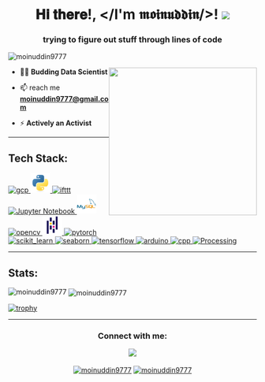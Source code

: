 
<h1 align="center">
 𝐇𝐢 𝐭𝐡𝐞𝐫𝐞!, &lt/I'm 𝖒𝖔𝖎𝖓𝖚𝖉𝖉𝖎𝖓/&gt;!
  <a target="_blank">
    <img src="https://github.com/JayantGoel001/JayantGoel001/blob/master/GIF/Hi.gif" width="40px" />
  </a>
</h1>
<h3 align="center">trying to figure out stuff through lines of code</h3>

<p align="left"> <img src="https://komarev.com/ghpvc/?username=moinuddin9777&label=Profile%20views&color=129e00&style=plastic" alt="moinuddin9777" /> </p>
<img align="right" width="300" height="300" src="https://media4.giphy.com/media/FoVzfcqCDSb7zCynOp/giphy.gif?cid=ecf05e472ccszmrvpity8e9o9v3hnb50fnu72miw05xe8frj&rid=giphy.gif&ct=g">

- 👨‍💻 **Budding Data Scientist**

- 📫 reach me **moinuddin9777@gmail.com**

- ⚡ **Actively an Activist**


---

<h2 align="left">Tech Stack:</h2>
<p align="left"> <a href="https://cloud.google.com" target="_blank" rel="noreferrer"> <img src="https://www.vectorlogo.zone/logos/google_cloud/google_cloud-icon.svg" alt="gcp" width="40" height="40"/> <a href="https://www.python.org" target="_blank" rel="noreferrer"> <img src="https://raw.githubusercontent.com/devicons/devicon/master/icons/python/python-original.svg" alt="python" width="40" height="40"/> </a> <a href="https://ifttt.com/" target="_blank" rel="noreferrer"> <img src="https://www.vectorlogo.zone/logos/ifttt/ifttt-ar21.svg" alt="ifttt" width="40" height="40"/> </a> <a href="https://jupyter.org/" target="_blank" rel="noreferrer"> <img src="https://upload.wikimedia.org/wikipedia/commons/3/38/Jupyter_logo.svg" alt="Jupyter Notebook" width="40" height="40"/> </a> <a href="https://www.mysql.com/" target="_blank" rel="noreferrer"> <img src="https://raw.githubusercontent.com/devicons/devicon/master/icons/mysql/mysql-original-wordmark.svg" alt="mysql" width="40" height="40"/> </a> <a href="https://opencv.org/" target="_blank" rel="noreferrer"> <img src="https://www.vectorlogo.zone/logos/opencv/opencv-icon.svg" alt="opencv" width="40" height="40"/> </a> <a href="https://pandas.pydata.org/" target="_blank" rel="noreferrer"> <img src="https://raw.githubusercontent.com/devicons/devicon/2ae2a900d2f041da66e950e4d48052658d850630/icons/pandas/pandas-original.svg" alt="pandas" width="40" height="40"/> </a> <a href="https://pytorch.org/" target="_blank" rel="noreferrer"> <img src="https://www.vectorlogo.zone/logos/pytorch/pytorch-icon.svg" alt="pytorch" width="40" height="40"/> </a> <a href="https://scikit-learn.org/" target="_blank" rel="noreferrer"> <img src="https://upload.wikimedia.org/wikipedia/commons/0/05/Scikit_learn_logo_small.svg" alt="scikit_learn" width="40" height="40"/> </a> <a href="https://seaborn.pydata.org/" target="_blank" rel="noreferrer"> <img src="https://seaborn.pydata.org/_images/logo-mark-lightbg.svg" alt="seaborn" width="40" height="40"/> </a> <a href="https://www.tensorflow.org" target="_blank" rel="noreferrer"> <img src="https://www.vectorlogo.zone/logos/tensorflow/tensorflow-icon.svg" alt="tensorflow" width="40" height="40"/> <a href="https://www.arduino.cc/" target="_blank" rel="noreferrer"> <img src="https://cdn.worldvectorlogo.com/logos/arduino-1.svg" alt="arduino" width="40" height="40"/> </a> </a> <a href="https://www.w3schools.com/CPP/default.asp" target="_blank" rel="noreferrer"> <img src="https://upload.wikimedia.org/wikipedia/commons/1/18/ISO_C%2B%2B_Logo.svg" alt="cpp" width="40" height="40"/> </a> <a href="https://processing.org/" target="_blank" rel="noreferrer"> <img src="https://upload.wikimedia.org/wikipedia/commons/5/59/Processing_Logo_Clipped.svg" alt="Processing" width="40" height="40"/> </a> </p>

  ---

 <h2 align="left">Stats:</h2>
 
<p><img align="left" src="https://github-readme-stats.vercel.app/api/top-langs?username=moinuddin9777&show_icons=true&theme=merko&title_color=ffffff&text_color=ffd700&locale=en&layout=compact" alt="moinuddin9777" /></p>

<p>&nbsp;<img align="center" src="https://github-readme-stats.vercel.app/api?username=moinuddin9777&show_icons=true&locale=en&theme=merko&title_color=ffffff&text_color=ffd700" alt="moinuddin9777" /></p>

[![trophy](https://github-profile-trophy.vercel.app/?username=moinuddin9777&row=1&column=3&theme=matrix&no-bg=true)](https://github.com/moinuddin9777/github-profile-trophy)

---

<h3 align="center">Connect with me:</h3> 
<a target="_blank">
  <p align="center">
    <img src="https://github.com/JayantGoel001/JayantGoel001/blob/master/GIF/Handshake.gif" height="25px" style="max-width:100%;">
    </p>
  </a>
  
<p align="center">
<a href="https://linkedin.com/in/moinuddin9777" target="blank"><img align="center" src="https://raw.githubusercontent.com/rahuldkjain/github-profile-readme-generator/master/src/images/icons/Social/linked-in-alt.svg" alt="moinuddin9777" height="30" width="40" /></a>
<a href="https://instagram.com/moinuddin9777" target="blank"><img align="center" src="https://raw.githubusercontent.com/rahuldkjain/github-profile-readme-generator/master/src/images/icons/Social/instagram.svg" alt="moinuddin9777" height="30" width="40" /></a>
</p>
